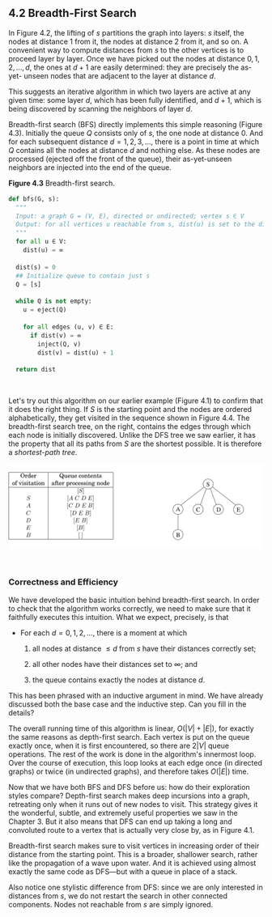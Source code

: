 ## 4.2 Breadth-First Search

In Figure 4.2, the lifting of $s$ partitions the graph into layers: $s$ itself, the nodes at distance $1$ from it, the nodes at distance $2$ from it, and so on. A convenient way to compute distances from $s$ to the other vertices is to proceed layer by layer. Once we have picked out the nodes at distance $0, 1, 2, \ldots, d$, the ones at $d + 1$ are easily determined: they are precisely the as-yet- unseen nodes that are adjacent to the layer at distance $d$.

This suggests an iterative algorithm in which two layers are active at any given time: some layer $d$, which has been fully identified, and $d + 1$, which is being discovered by scanning the neighbors of layer $d$.

Breadth-first search (BFS) directly implements this simple reasoning (Figure 4.3). Initially the queue $Q$ consists only of $s$, the one node at distance $0$. And for each subsequent distance $d = 1, 2, 3, \ldots$, there is a point in time at which $Q$ contains all the nodes at distance $d$ and nothing else. As these nodes are processed (ejected off the front of the queue), their as-yet-unseen neighbors are injected into the end of the queue.


**Figure 4.3** Breadth-first search.

```python
def bfs(G, s):
  """
  Input: a graph G = (V, E), directed or undirected; vertex s ∈ V
  Output: for all vertices u reachable from s, dist(u) is set to the distance from s to u.
  """
  for all u ∈ V:
    dist(u) = ∞

  dist(s) = 0
  ## Initialize queue to contain just s
  Q = [s]

  while Q is not empty:
    u = eject(Q)

    for all edges (u, v) ∈ E:
      if dist(v) = ∞
        inject(Q, v)
        dist(v) = dist(u) + 1

  return dist
```

&nbsp;

Let's try out this algorithm on our earlier example (Figure 4.1) to confirm that it does the right thing. If $S$ is the starting point and the nodes are ordered alphabetically, they get visited in the sequence shown in Figure 4.4. The breadth-first search tree, on the right, contains the edges through which each node is initially discovered. Unlike the DFS tree we saw earlier, it has the property that all its paths from $S$ are the shortest possible. It is therefore a *shortest-path tree*.

![**Figure 4.4** The result of breadth-first search on the graph of Figure 4.1.](fig-4.4-bfs-example.png)

&nbsp;


### Correctness and Efficiency

We have developed the basic intuition behind breadth-first search. In order to check that the algorithm works correctly, we need to make sure that it faithfully executes this intuition. What we expect, precisely, is that

* For each $d = 0, 1, 2, \ldots,$ there is a moment at which

    1.  all nodes at distance $\leq d$ from $s$ have their distances correctly set;

    2.  all other nodes have their distances set to $\infty$; and

    3.  the queue contains exactly the nodes at distance $d$.

This has been phrased with an inductive argument in mind. We have already discussed both the base case and the inductive step. Can you fill in the details?

The overall running time of this algorithm is linear, $O(|V| + |E|)$, for exactly the same reasons as depth-first search. Each vertex is put on the queue exactly once, when it is first encountered, so there are $2|V|$ queue operations. The rest of the work is done in the algorithm's innermost loop. Over the course of execution, this loop looks at each edge once (in directed graphs) or twice (in undirected graphs), and therefore takes $O(|E|)$ time.

Now that we have both BFS and DFS before us: how do their exploration styles compare? Depth-first search makes deep incursions into a graph, retreating only when it runs out of new nodes to visit. This strategy gives it the wonderful, subtle, and extremely useful properties we saw in the Chapter 3. But it also means that DFS can end up taking a long and convoluted route to a vertex that is actually very close by, as in Figure 4.1.

Breadth-first search makes sure to visit vertices in increasing order of their distance from the starting point. This is a broader, shallower search, rather like the propagation of a wave upon water. And it is achieved using almost exactly the same code as DFS—but with a queue in place of a stack.

Also notice one stylistic difference from DFS: since we are only interested in distances from $s$, we do not restart the search in other connected components. Nodes not reachable from $s$ are simply ignored.
